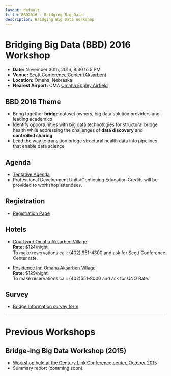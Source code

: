 ```yaml
---
layout: default
title: BBD2016 - Bridging Big Data
description: Bridging Big Data Workshop
---
```

# Bridging Big Data (BBD) 2016 Workshop
* **Date:** November 30th, 2016, 8:30 to 5 PM
* **Venue:** [Scott Conference Center (Aksarben)](https://goo.gl/maps/WmPXktaUp9S2)
* **Location:** Omaha, Nebraska
* **Nearest Airport:** OMA [Omaha Eppley Airfield](http://www.flyoma.com)

## BBD 2016 Theme

- Bring together **bridge** dataset owners, big data solution providers and leading academics
- Identify opportunities with big data technologies for structural bridge health while addressing the challenges of **data discovery** and **controlled sharing**
- Lead the way to transition bridge structural health data into pipelines that enable data science

## Agenda
- [Tentative Agenda](https://bridgingbigdata.github.io/pages/bbd2016agenda.html)
- Professional Development Units/Continuing Education Credits will be provided to workshop attendees.

## Registration
* [Registration Page](http://bridgingbigdata.eventbrite.com)

## Hotels

- [Courtyard Omaha Aksarben Village](https://goo.gl/maps/rGUFdLvgP5C2)  
**Rate:** $124/night  
To make reservations call: (402) 951-4300 and ask for Scott Conference Center rate.  

- [Residence Inn Omaha Aksarben Village](https://goo.gl/maps/CGmCZpJkbZ52)  
**Rate:** $129/night  
To make reservations call: (402)551-8000 and ask for UNO Rate.  

## Survey

* [Bridge Information survey form](https://goo.gl/forms/B3YojusikMTXNYwK2)

---

# Previous Workshops

## Bridge-ing Big Data Workshop (2015)

* [Workshop held at the Century Link Conference center, October 2015](http://engineering.unl.edu/bridging-big-data-workshop/)
* Summary report (comming soon).
